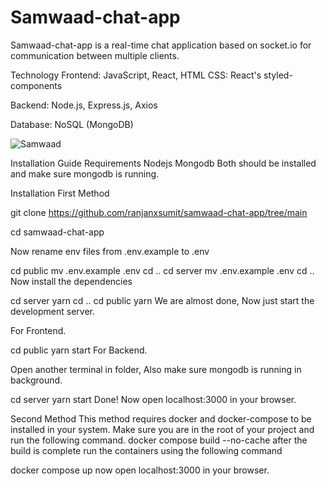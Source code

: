 # Samwaad-chat-app

Samwaad-chat-app is a real-time chat application based on socket.io for communication between multiple clients.

Technology
Frontend: JavaScript, React, HTML
CSS: React's styled-components


Backend: Node.js, Express.js, Axios


Database: NoSQL (MongoDB)



![Samwaad](https://github.com/user-attachments/assets/4fae32cb-f372-49d4-8b95-e678ecc7a216)



Installation Guide
Requirements
Nodejs
Mongodb
Both should be installed and make sure mongodb is running.

Installation
First Method

git clone https://github.com/ranjanxsumit/samwaad-chat-app/tree/main


cd samwaad-chat-app

Now rename env files from .env.example to .env

cd public
mv .env.example .env
cd ..
cd server
mv .env.example .env
cd ..
Now install the dependencies

cd server
yarn
cd ..
cd public
yarn
We are almost done, Now just start the development server.

For Frontend.

cd public
yarn start
For Backend.

Open another terminal in folder, Also make sure mongodb is running in background.

cd server
yarn start
Done! Now open localhost:3000 in your browser.

Second Method
This method requires docker and docker-compose to be installed in your system.
Make sure you are in the root of your project and run the following command.
docker compose build --no-cache
after the build is complete run the containers using the following command

docker compose up
now open localhost:3000 in your browser.
